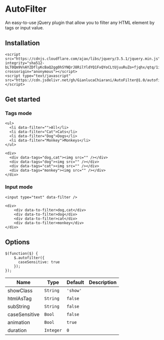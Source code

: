 # AutoFilter
An easy-to-use jQuery plugin that allow you to filter any HTML element by tags or input value.

## Installation
```
<script src="https://cdnjs.cloudflare.com/ajax/libs/jquery/3.5.1/jquery.min.js" integrity="sha512-bLT0Qm9VnAYZDflyKcBaQ2gg0hSYNQrJ8RilYldYQ1FxQYoCLtUjuuRuZo+fjqhx/qtq/1itJ0C2ejDxltZVFg==" crossorigin="anonymous"></script>
<script type="text/javascript" src="https://cdn.jsdelivr.net/gh/GianlucaChiarani/AutoFilter@1.0/autofilter.js"></script>
```
## Get started
### Tags mode
```
<ul>
  <li data-filter="">All</li>
  <li data-filter="Cat">Cats</li>
  <li data-filter="Dog">Dogs</li>
  <li data-filter="Monkey">Monkeys</li>
</ul>
```
```
<div>
  <div data-tags="dog,cat"><img src="" /></div>
  <div data-tags="dog"><img src="" /></div>
  <div data-tags="cat"><img src="" /></div>
  <div data-tags="monkey"><img src="" /></div>
</div>
```
### Input mode
```
<input type="text" data-filter />
```
```
<div>
    <div data-to-filter>dog,cat</div>
    <div data-to-filter>dog</div>
    <div data-to-filter>cat</div>
    <div data-to-filter>monkey</div>
</div>
```
## Options
```
$(function($) {
    $.autofilter({
      caseSensitive: true
    });
});
```
| Name  | Type | Default | Description |
| ------------- | ------------- | ------------- | ------------- |
| showClass  | `String`  | `'show'` | |
| htmlAsTag  | `String`  | `false`  | |
| subString  | `String`  | `false`  |  |
| caseSensitive  | `Bool`  | `false`  |  |
| animation  | `Bool`  | `true`  | |
| duration  | `Integer`  | `0`  | |

